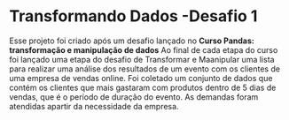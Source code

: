# Transformando Dados -Desafio 1

Esse projeto foi criado após um desafio lançado no **Curso Pandas: transformação e manipulação de dados**
Ao final de cada etapa do curso foi lançado uma etapa do desafio de Transformar e Maanipular uma lista para  realizar uma análise dos resultados de um evento com os clientes de uma empresa de vendas online. Foi coletado um conjunto de dados que contém os clientes que mais gastaram com produtos dentro de 5 dias de vendas, que é o período de duração do evento. As demandas foram atendidas apartir da necessidade da empresa.
